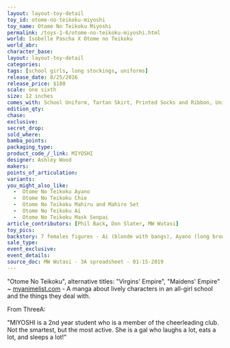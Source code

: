 ```yaml
---
layout: layout-toy-detail 
toy_id: otome-no-teikoku-miyoshi
toy_name: Otome No Teikoku Miyoshi
permalink: /toys-1-6/otome-no-teikoku-miyoshi.html
world: Isobelle Pascha X Otome no Teikoku
world_abr: 
character_base: 
layout: layout-toy-detail
categories: 
tags: [school girls, long stockings, uniforms]
release_date: 8/25/2016
release_price: $180 
scale: one sixth
size: 12 inches
comes_with: School Uniform, Tartan Skirt, Printed Socks and Ribbon, Uniform Jacket, 1 Set of Hands and Loafers, 1 Set of Bra and Panties
edition_qty: 
chase: 
exclusive: 
secret_drop: 
sold_where: 
bamba_points: 
packaging_type: 
product_code_/_link: MIYOSHI
designer: Ashley Wood
makers: 
points_of_articulation: 
variants: 
you_might_also_like: 
  -  Otome No Teikoku Ayano
  -  Otome No Teikoku Chie
  -  Otome No Teikoku Mahiru and Mahiro Set
  -  Otome No Teikoku Ai
  -  Otome No Teikoku Mask Senpai
article_contributors: [Phil Back, Don Slater, MW Wutasi]
toy_pics: 
backstory: 7 females figures - Ai (blonde with bangs), Ayano (long brown hair), Chie (bright yellow pigtail puffs), Mahiro and Mahiru (twins with purple and pink pigtails, respectively), Miyoshi (long red-orange hair), Mask Senpai (grey hair, white respiratory safety mask. Special release through Goodsmile.com). Market update - typically seen at $150 to $350.
sale_type: 
event_exclusive: 
event_details: 
source_doc: MW Wutasi - 3A spreadsheet - 01-15-2019
---
```

"Otome No Teikoku", alternative titles: "Virgins' Empire", "Maidens' Empire" ~ <a href="https://myanimelist.net/manga/23463/Otome_no_Teikoku" target="_blank">myanimelist.com</a> - A manga about lively characters in an all-girl school and the things they deal with.

From ThreeA:

"MIYOSHI is a 2nd year student who is a member of the cheerleading club. Not the smartest, but the most active. She is a gal who laughs a lot, eats a lot, and sleeps a lot!"
